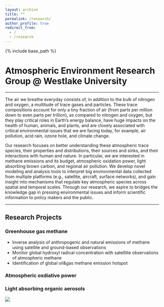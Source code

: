 ```yaml
---
layout: archive
title: ""
permalink: /research/
author_profile: true
redirect_from:
  - /
  - /research
---
```

{% include base_path %}

# Atmospheric Environment Research Group @ Westlake University 
---

The air we breathe everyday consists of, in addition to the bulk of nitrogen and oxygen, a multitude of trace gases and particles. These trace compositions account for only a tiny fraction of air (from parts per million down to even parts per trillion), as compared to nitrogen and oxygen, but they play critical roles in Earth’s energy balance, have huge impacts on the health of human, animals, and plants, and are closely associated with critical environmental issues that we are facing today, for example, air pollution, acid rain, ozone hole, and climate change.

Our research focuses on better understanding these atmospheric trace species, their properties and distributions, their sources and sinks, and their interactions with human and nature. In particular, we are interested in methane emissions and its budget, atmospheric oxidation power, light absorbing brown carbon, and regional air pollution. We develop novel modeling and analysis tools to interpret big environmental data collected from multiple platforms (e.g., satellite, aircraft, surface networks), and gain insight into mechanisms that regulate key atmospheric species across spatial and temporal scales. Through our research, we aspire to bridges the knowledge gap in pressing environmental issues and inform scientific information to policy makers and the public. 

*********************************************
## Research Projects
### Greenhouse gas methane
* Inverse analysis of anthropogenic and natural emissions of methane using satellite and ground-based observations
* Monitor global hydroxyl radical concentration with satelllite observations of atmospheric methane 
* Identification of global oil&gas methane emission hotspot
### Atmospheric oxdiative power


### Light absorbing organic aerosols


<img src='/images/foo-bar-identity.jpg'>